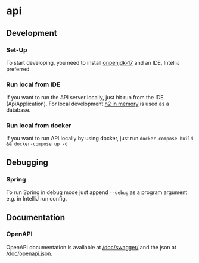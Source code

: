 api
===

## Development

### Set-Up

To start developing, you need to install [onpenjdk-17](https://openjdk.java.net/projects/jdk/17/) and an IDE, IntelliJ preferred.

### Run local from IDE

If you want to run the API server locally, just hit run from the IDE (ApiApplication).
For local development [h2 in memory](https://www.h2database.com/html/main.html) is used as a database.

### Run local from docker

If you want to run API locally by using docker, just run `docker-compose build && docker-compose up -d`

## Debugging

### Spring
To run Spring in debug mode just append `--debug` as a program argument e.g. in IntelliJ run config.

## Documentation

### OpenAPI

OpenAPI documentation is available at [/doc/swagger/](http://localhost:8080/doc/swagger) and the json at [/doc/openapi.json](http://localhost:8080/doc/openapi.json).
